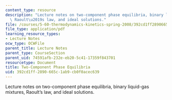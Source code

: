 ```yaml
---
content_type: resource
description: "Lecture notes on two-component phase equilibria, binary liquid-gas mixtures,\
  \ Raoult\u2019s law, and ideal solutions."
file: /courses/5-60-thermodynamics-kinetics-spring-2008/392cd1ff2890665c1ab9cb0f0acec639_5_60_lecture20.pdf
file_type: application/pdf
learning_resource_types:
- Lecture Notes
ocw_type: OCWFile
parent_title: Lecture Notes
parent_type: CourseSection
parent_uid: 74591afb-232e-eb20-5c41-17359f843701
resourcetype: Document
title: Two-Component Phase Equilibria
uid: 392cd1ff-2890-665c-1ab9-cb0f0acec639
---
```

Lecture notes on two-component phase equilibria, binary liquid-gas mixtures, Raoult’s law, and ideal solutions.

